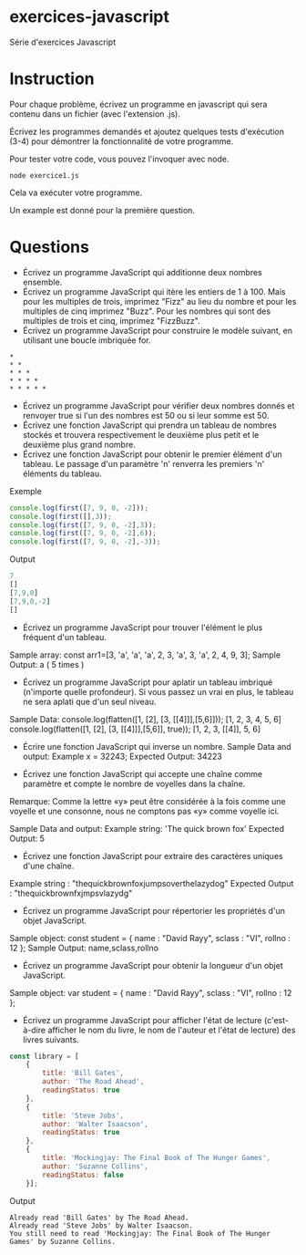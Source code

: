 # exercices-javascript
 Série d'exercices Javascript

# Instruction
Pour chaque problème, écrivez un programme en javascript qui sera contenu dans un fichier (avec l'extension .js).

Écrivez les programmes demandés et ajoutez quelques tests d'exécution (3-4) pour démontrer la fonctionnalité de votre programme.

Pour tester votre code, vous pouvez l'invoquer avec node.

```
node exercice1.js
```

Cela va exécuter votre programme.

Un example est donné pour la première question.

# Questions

* Écrivez un programme JavaScript qui additionne deux nombres ensemble. 
* Écrivez un programme JavaScript qui itère les entiers de 1 à 100. Mais pour les multiples de trois, imprimez "Fizz" au lieu du nombre et pour les multiples de cinq imprimez "Buzz". Pour les nombres qui sont des multiples de trois et cinq, imprimez "FizzBuzz".
* Écrivez un programme JavaScript pour construire le modèle suivant, en utilisant une boucle imbriquée for.
```
*  
* *  
* * *  
* * * *  
* * * * *
```
* Écrivez un programme JavaScript pour vérifier deux nombres donnés et renvoyer true si l'un des nombres est 50 ou si leur somme est 50.
* Écrivez une fonction JavaScript qui prendra un tableau de nombres stockés et trouvera respectivement le deuxième plus petit et le deuxième plus grand nombre.
* Écrivez une fonction JavaScript pour obtenir le premier élément d'un tableau. Le passage d'un paramètre 'n' renverra les premiers 'n' éléments du tableau.

Exemple
```js
console.log(first([7, 9, 0, -2]));
console.log(first([],3));
console.log(first([7, 9, 0, -2],3));
console.log(first([7, 9, 0, -2],6));
console.log(first([7, 9, 0, -2],-3));
```
Output
```js
7
[]
[7,9,0]
[7,9,0,-2]
[]
```
* Écrivez un programme JavaScript pour trouver l'élément le plus fréquent d'un tableau.

Sample array: const arr1=[3, 'a', 'a', 'a', 2, 3, 'a', 3, 'a', 2, 4, 9, 3];
Sample Output: a ( 5 times )
* Écrivez un programme JavaScript pour aplatir un tableau imbriqué (n'importe quelle profondeur). Si vous passez un vrai en plus, le tableau ne sera aplati que d'un seul niveau.

Sample Data:
console.log(flatten([1, [2], [3, [[4]]],[5,6]]));
[1, 2, 3, 4, 5, 6]
console.log(flatten([1, [2], [3, [[4]]],[5,6]], true));
[1, 2, 3, [[4]], 5, 6]

* Écrire une fonction JavaScript qui inverse un nombre.
Sample Data and output:
Example x = 32243;
Expected Output: 34223

* Écrivez une fonction JavaScript qui accepte une chaîne comme paramètre et compte le nombre de voyelles dans la chaîne.

Remarque: Comme la lettre «y» peut être considérée à la fois comme une voyelle et une consonne, nous ne comptons pas «y» comme voyelle ici.

Sample Data and output:
Example string: 'The quick brown fox'
Expected Output: 5

* Écrivez une fonction JavaScript pour extraire des caractères uniques d'une chaîne.

Example string : "thequickbrownfoxjumpsoverthelazydog"
Expected Output : "thequickbrownfxjmpsvlazydg"

* Écrivez un programme JavaScript pour répertorier les propriétés d'un objet JavaScript.

Sample object:
const student = {
name : "David Rayy",
sclass : "VI",
rollno : 12 };
Sample Output: name,sclass,rollno

* Écrivez un programme JavaScript pour obtenir la longueur d'un objet JavaScript.

Sample object:
var student = {
name : "David Rayy",
sclass : "VI",
rollno : 12 }; 

* Écrivez un programme JavaScript pour afficher l'état de lecture (c'est-à-dire afficher le nom du livre, le nom de l'auteur et l'état de lecture) des livres suivants.

```js
const library = [ 
    {
        title: 'Bill Gates',
        author: 'The Road Ahead',
        readingStatus: true
    },
    {
        title: 'Steve Jobs',
        author: 'Walter Isaacson',
        readingStatus: true
    },
    {
        title: 'Mockingjay: The Final Book of The Hunger Games',
        author: 'Suzanne Collins',
        readingStatus: false
    }];
```

Output
```
Already read 'Bill Gates' by The Road Ahead.
Already read 'Steve Jobs' by Walter Isaacson.
You still need to read 'Mockingjay: The Final Book of The Hunger Games' by Suzanne Collins.
```
